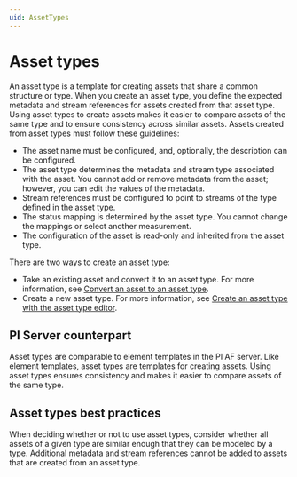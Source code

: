 ```yaml
---
uid: AssetTypes
---
```


# Asset types

An asset type is a template for creating assets that share a common structure or type. When you create an asset type, you define the expected metadata and stream references for assets created from that asset type. Using asset types to create assets makes it easier to compare assets of the same type and to ensure consistency across similar assets. Assets created from asset types must follow these guidelines:

- The asset name must be configured, and, optionally, the description can be configured.
- The asset type determines the metadata and stream type associated with the asset. You cannot add or remove metadata from the asset; however, you can edit the values of the metadata. 
- Stream references must be configured to point to streams of the type defined in the asset type. 
- The status mapping is determined by the asset type. You cannot change the mappings or select another measurement.
- The configuration of the asset is read-only and inherited from the asset type.

There are two ways to create an asset type:

- Take an existing asset and convert it to an asset type. For more information, see [Convert an asset to an asset type](xref:ConvertAssetToAssetType).
- Create a new asset type. For more information, see [Create an asset type with the asset type editor](xref:CreateAssetTypeWithEditor).

## PI Server counterpart

Asset types are comparable to element templates in the PI AF server. Like element templates, asset types are templates for creating assets. Using asset types ensures consistency and makes it easier to compare assets of the same type. 

## Asset types best practices 

When deciding whether or not to use asset types, consider whether all assets of a given type are similar enough that they can be modeled by a type. Additional metadata and stream references cannot be added to assets that are created from an asset type.
